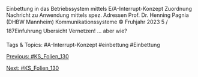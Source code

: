 Einbettung in das Betriebssystem
mittels E/A-Interrupt-Konzept
Zuordnung Nachricht zu Anwendung mittels spez. Adressen
Prof. Dr. Henning Pagnia (DHBW Mannheim) Kommunikationssysteme © Fruhjahr 2023 5 / 187Einfuhrung Ubersicht
Vernetzen! ... aber wie?

   Tags & Topics:
   #A-Interrupt-Konzept
   #einbettung
   #Einbettung

[Previous: #KS_Folien_130](KS_Folien_130.md)

[Next: #KS_Folien_130](KS_Folien_130.md)